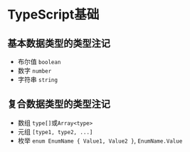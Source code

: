 # TypeScript基础

## 基本数据类型的类型注记

- 布尔值 `boolean`
- 数字 `number`
- 字符串 `string`

## 复合数据类型的类型注记

- 数组 `type[]`或`Array<type>`
- 元组 `[type1, type2, ...]`
- 枚举 `enum EnumName { Value1, Value2 }`, `EnumName.Value`
